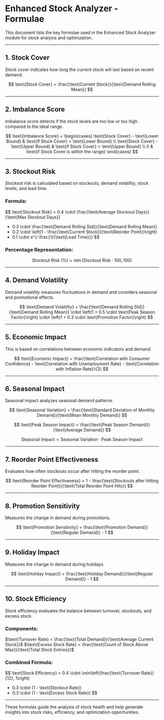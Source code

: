 # Enhanced Stock Analyzer - Formulae

This document lists the key formulae used in the Enhanced Stock Analyzer module for stock analysis and optimization.

---

## 1. Stock Cover  
Stock cover indicates how long the current stock will last based on recent demand.

$$
\text{Stock Cover} = \frac{\text{Current Stock}}{\text{Demand Rolling Mean}}
$$

---

## 2. Imbalance Score  
Imbalance score detects if the stock levels are too low or too high compared to the ideal range.

$$
\text{Imbalance Score} = 
\begin{cases} 
\text{Stock Cover} - \text{Lower Bound} & \text{if Stock Cover} < \text{Lower Bound} \\ 
\text{Stock Cover} - \text{Upper Bound} & \text{if Stock Cover} > \text{Upper Bound} \\ 
0 & \text{if Stock Cover is within the range} 
\end{cases}
$$

---

## 3. Stockout Risk  
Stockout risk is calculated based on stockouts, demand volatility, stock levels, and lead time.

### Formula:
$$
\text{Stockout Risk} = 
0.4 \cdot \frac{\text{Average Stockout Days}}{\text{Max Stockout Days}} 
+ 0.3 \cdot \frac{\text{Demand Rolling Std}}{\text{Demand Rolling Mean}} 
+ 0.2 \cdot \left(1 - \frac{\text{Current Stock}}{\text{Reorder Point}}\right) 
+ 0.1 \cdot e^{-\frac{1}{\text{Lead Time}}}
$$

### Percentage Representation:
$$
\text{Stockout Risk (\%)} = \min\left(\text{Stockout Risk} \cdot 100, 100\right)
$$

---

## 4. Demand Volatility  
Demand volatility measures fluctuations in demand and considers seasonal and promotional effects.

$$
\text{Demand Volatility} = \frac{\text{Demand Rolling Std}}{\text{Demand Rolling Mean}} 
\cdot \left(1 + 0.5 \cdot \text{Peak Season Factor}\right) 
\cdot \left(1 + 0.3 \cdot \text{Promotion Factor}\right)
$$

---

## 5. Economic Impact  
This is based on correlations between economic indicators and demand.

$$
\text{Economic Impact} = \frac{\text{Correlation with Consumer Confidence} - \text{Correlation with Unemployment Rate} - \text{Correlation with Inflation Rate}}{3}
$$

---

## 6. Seasonal Impact  
Seasonal impact analyzes seasonal demand patterns.

$$
\text{Seasonal Variation} = \frac{\text{Standard Deviation of Monthly Demand}}{\text{Mean Monthly Demand}}
$$

$$
\text{Peak Season Impact} = \frac{\text{Peak Season Demand}}{\text{Average Demand}}
$$

$$
\text{Seasonal Impact} = \text{Seasonal Variation} \cdot \text{Peak Season Impact}
$$

---

## 7. Reorder Point Effectiveness  
Evaluates how often stockouts occur after hitting the reorder point.

$$
\text{Reorder Point Effectiveness} = 1 - \frac{\text{Stockouts after hitting Reorder Point}}{\text{Total Reorder Point Hits}}
$$

---

## 8. Promotion Sensitivity  
Measures the change in demand during promotions.

$$
\text{Promotion Sensitivity} = \frac{\text{Promotion Demand}}{\text{Regular Demand}} - 1
$$

---

## 9. Holiday Impact  
Measures the change in demand during holidays.

$$
\text{Holiday Impact} = \frac{\text{Holiday Demand}}{\text{Regular Demand}} - 1
$$

---

## 10. Stock Efficiency  
Stock efficiency evaluates the balance between turnover, stockouts, and excess stock.

### Components:  
$\text{Turnover Rate} = \frac{\text{Total Demand}}{\text{Average Current Stock}}$
$\text{Excess Stock Rate} = \frac{\text{Count of Stock Above Max}}{\text{Total Stock Entries}}$

### Combined Formula:  
$$
\text{Stock Efficiency} = 
0.4 \cdot \min\left(\frac{\text{Turnover Rate}}{12}, 1\right) 
+ 0.3 \cdot (1 - \text{Stockout Rate}) 
+ 0.3 \cdot (1 - \text{Excess Stock Rate})
$$

---

These formulas guide the analysis of stock health and help generate insights into stock risks, efficiency, and optimization opportunities.
